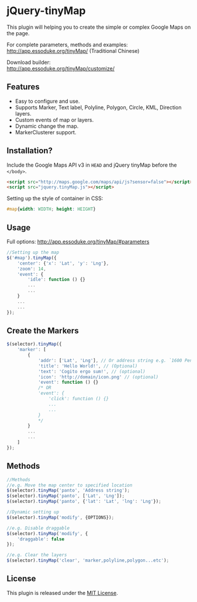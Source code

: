 jQuery-tinyMap
==============

This plugin will helping you to create the simple or complex Google Maps on the page.


For complete parameters, methods and examples:  
http://app.essoduke.org/tinyMap/ (Traditional Chinese)

Download builder:  
http://app.essoduke.org/tinyMap/customize/

Features
--------
 * Easy to configure and use.
 * Supports Marker, Text label, Polyline, Polygon, Circle, KML, Direction layers. 
 * Custom events of map or layers.
 * Dynamic change the map. 
 * MarkerClusterer support.


Installation?
-------------

Include the Google Maps API v3 in `HEAD` and jQuery tinyMap before the `</body>`.
```HTML
<script src="http://maps.google.com/maps/api/js?sensor=false"></script>
<script src="jquery.tinyMap.js"></script>
```

Setting up the style of container in CSS:

```css
#map{width: WIDTH; height: HEIGHT}
```

Usage
-----

Full options: http://app.essoduke.org/tinyMap/#parameters

```javascript
//Setting up the map
$('#map').tinyMap({
    'center': {'x': 'Lat', 'y': 'Lng'},
    'zoom': 14,
    'event': {
        'idle': function () {}
        ...
        ...
    }
    ...
    ...
});
```

Create the Markers
------------------
```javascript
$(selector).tinyMap({
    'marker': [
        {
            'addr': ['Lat', 'Lng'], // Or address string e.g. `1600 Pennsylvania Ave NW, Washington, DC 20500`
            'title': 'Hello World!', // (Optional)
            'text': 'Cogito ergo sum!', // (optional)
            'icon': 'http://domain/icon.png' // (optional)
            'event': function () {}
            /* OR 
            'event': {
                'click': function () {}
                ...
                ...
            }
            */
        }
        ...
        ...
    ]
});
```

Methods
-------
```javascript
//Methods
//e.g. Move the map center to specified location
$(selector).tinyMap('panto', 'Address string');
$(selector).tinyMap('panto', ['Lat', 'Lng']);
$(selector).tinyMap('panto', {'lat': 'Lat', 'lng': 'Lng'});

//Dynamic setting up
$(selector).tinyMap('modify', {OPTIONS});

//e.g. Disable draggable
$(selector).tinyMap('modify', {
    'draggable': false
});

//e.g. Clear the layers
$(selector).tinyMap('clear', 'marker,polyline,polygon...etc');
```

License
-------
This plugin is released under the [MIT License](http://opensource.org/licenses/MIT).


